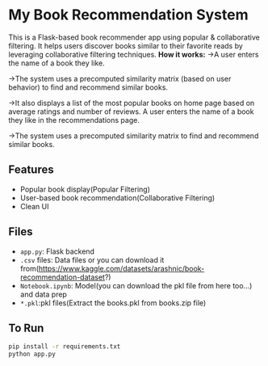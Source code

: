 # My Book Recommendation System

This is a Flask-based book recommender app using popular & collaborative filtering. It helps users discover books similar to their favorite reads by leveraging collaborative filtering techniques.
**How it works:**
->A user enters the name of a book they like.

->The system uses a precomputed similarity matrix (based on user behavior) to find and recommend similar books.

->It also displays a list of the most popular books on home page based on average ratings and number of reviews.
A user enters the name of a book they like in the recommendations page.

->The system uses a precomputed similarity matrix to find and recommend similar books.

## Features
- Popular book display(Popular Filtering)
- User-based book recommendation(Collaborative Filtering)
- Clean UI

## Files
- `app.py`: Flask backend
- `.csv` files: Data files or you can download it from(https://www.kaggle.com/datasets/arashnic/book-recommendation-dataset?)
- `Notebook.ipynb`: Model(you can download the pkl file from here too...) and data prep
- `*.pkl`:pkl files(Extract the books.pkl from books.zip file)

## To Run
```bash
pip install -r requirements.txt
python app.py
